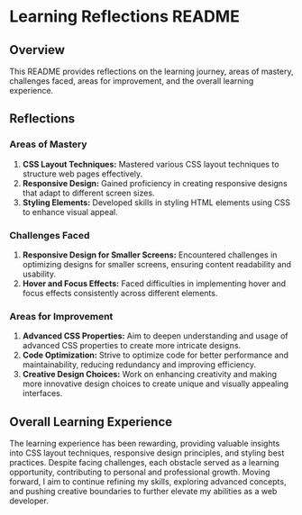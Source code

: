 # Learning Reflections README

## Overview

This README provides reflections on the learning journey, areas of mastery, challenges faced, areas for improvement, and the overall learning experience.

## Reflections

### Areas of Mastery

1. **CSS Layout Techniques:** Mastered various CSS layout techniques to structure web pages effectively.
2. **Responsive Design:** Gained proficiency in creating responsive designs that adapt to different screen sizes.
3. **Styling Elements:** Developed skills in styling HTML elements using CSS to enhance visual appeal.

### Challenges Faced

1. **Responsive Design for Smaller Screens:** Encountered challenges in optimizing designs for smaller screens, ensuring content readability and usability.
2. **Hover and Focus Effects:** Faced difficulties in implementing hover and focus effects consistently across different elements.

### Areas for Improvement

1. **Advanced CSS Properties:** Aim to deepen understanding and usage of advanced CSS properties to create more intricate designs.
2. **Code Optimization:** Strive to optimize code for better performance and maintainability, reducing redundancy and improving efficiency.
3. **Creative Design Choices:** Work on enhancing creativity and making more innovative design choices to create unique and visually appealing interfaces.

## Overall Learning Experience

The learning experience has been rewarding, providing valuable insights into CSS layout techniques, responsive design principles, and styling best practices. Despite facing challenges, each obstacle served as a learning opportunity, contributing to personal and professional growth. Moving forward, I aim to continue refining my skills, exploring advanced concepts, and pushing creative boundaries to further elevate my abilities as a web developer.

